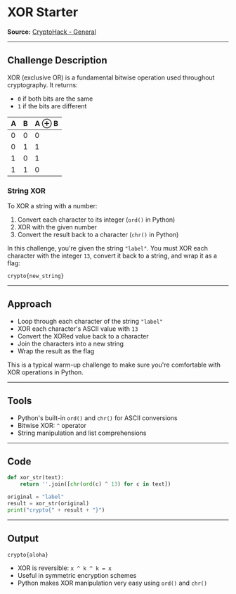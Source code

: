 
# XOR Starter

**Source:** [CryptoHack - General](https://cryptohack.org/challenges/general/)

---

## Challenge Description

XOR (exclusive OR) is a fundamental bitwise operation used throughout cryptography. It returns:

* `0` if both bits are the same
* `1` if the bits are different

| A | B | A ⊕ B |
| - | - | ----- |
| 0 | 0 | 0     |
| 0 | 1 | 1     |
| 1 | 0 | 1     |
| 1 | 1 | 0     |

### String XOR

To XOR a string with a number:

1. Convert each character to its integer (`ord()` in Python)
2. XOR with the given number
3. Convert the result back to a character (`chr()` in Python)

In this challenge, you're given the string `"label"`.
You must XOR each character with the integer `13`, convert it back to a string, and wrap it as a flag:

```
crypto{new_string}
```

---

## Approach

* Loop through each character of the string `"label"`
* XOR each character's ASCII value with `13`
* Convert the XORed value back to a character
* Join the characters into a new string
* Wrap the result as the flag

This is a typical warm-up challenge to make sure you're comfortable with XOR operations in Python.

---

## Tools

* Python's built-in `ord()` and `chr()` for ASCII conversions
* Bitwise XOR: `^` operator
* String manipulation and list comprehensions

---

## Code

```python
def xor_str(text):
    return ''.join([chr(ord(c) ^ 13) for c in text])

original = "label"
result = xor_str(original)
print("crypto{" + result + "}")
```

---

## Output

```
crypto{aloha}
```

* XOR is reversible: `x ^ k ^ k = x`
* Useful in symmetric encryption schemes
* Python makes XOR manipulation very easy using `ord()` and `chr()`
